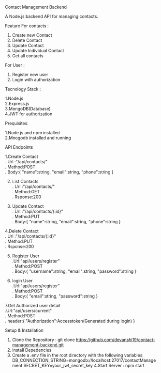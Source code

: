 Contact Management Backend	

A Node.js backend API for managing contacts.  

Feature 
For contacts : 
1. Create new Contact
2. Delete Contact
3. Update Contact
4. Update Individual Contact
5. Get all contacts

For User :
1. Register new user
2. Login with authorization

Tecnology Stack :  

1.Node.js  
2.Express.js  
3.MongoDB(Database)  
4.JWT for authorization  

Prequisites:  

1.Node.js and npm installed  
2.Mnogodb installed and running

API Endpoints  

1.Create Contact       
    . Url :"/api/contacts/"  
    . Method:POST  
    . Body:{
            "name":string,
            "email":string,
            "phone":string 
            }
          
2. List Contacts  
  . Url :"/api/contacts/"  
  . Method:GET  
  . Rsponse:200  

3. Update Contact  
  . Url :"/api/contacts/{:id}"  
  . Method:PUT  
  . Body:{
          "name":string,
          "email":string,
          "phone":string
   }
   
4.Delete Contact  
  . Url :"/api/contacts/{:id}"  
  . Method:PUT  
  . Rsponse:200

5. Register User  
   .Url:"api/users/register"  
   . Method:POST  
   . Body:{
          "username":string,
          "email":string,
          "password":string
   }
   
6. login User  
   .Url:"api/users/register"  
   . Method:POST    
   . Body:{
          "email":string,
          "password":string
   }

7.Get Authorized user detail  
  .Url:"api/users/current"  
  . Method:POST    
  . header:{
         "Authorization":Accesstoken(Generated during login)
   }  

Setup & Installation  
1. Clone the Repository : git clone https://github.com/devanshi19/contact-management-backend.git  
2. Install Depedencies
3. Create a .env file in the root directory with the following variables:
     DB_CONNECTION_STRING=mongodb://localhost:27017/contactManagement
     SECRET_KEY=your_jwt_secret_key
4.Start Server : npm start


   
  
 








